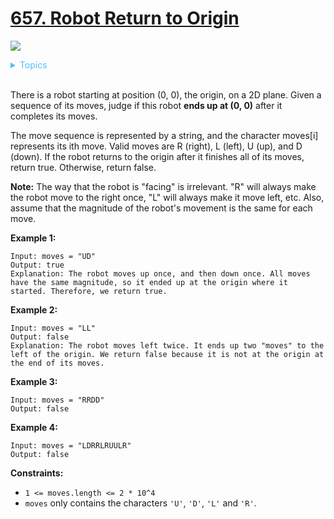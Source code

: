 # [657. Robot Return to Origin](https://leetcode-cn.com/problems/robot-return-to-origin/)

![](https://img.shields.io/badge/Difficulty-Easy-green.svg)

<details>
<summary style="color:#4FC3F7">Topics</summary>

* [`String`](https://leetcode.com/tag/string/)

</details>
<br />

There is a robot starting at position (0, 0), the origin, on a 2D plane. Given a sequence of its moves, judge if this robot **ends up at (0, 0)** after it completes its moves.

The move sequence is represented by a string, and the character moves[i] represents its ith move. Valid moves are R (right), L (left), U (up), and D (down). If the robot returns to the origin after it finishes all of its moves, return true. Otherwise, return false.

**Note:** The way that the robot is "facing" is irrelevant. "R" will always make the robot move to the right once, "L" will always make it move left, etc. Also, assume that the magnitude of the robot's movement is the same for each move.

**Example 1:**

```
Input: moves = "UD"
Output: true
Explanation: The robot moves up once, and then down once. All moves have the same magnitude, so it ended up at the origin where it started. Therefore, we return true.
```

**Example 2:**

```
Input: moves = "LL"
Output: false
Explanation: The robot moves left twice. It ends up two "moves" to the left of the origin. We return false because it is not at the origin at the end of its moves.
```

**Example 3:**

```
Input: moves = "RRDD"
Output: false
```

**Example 4:**

```
Input: moves = "LDRRLRUULR"
Output: false
```

**Constraints:**

 + `1 <= moves.length <= 2 * 10^4`
 + `moves` only contains the characters `'U'`, `'D'`, `'L'` and `'R'`.
